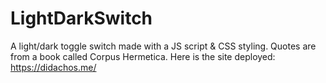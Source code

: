 # LightDarkSwitch
A light/dark toggle switch made with a JS script & CSS styling. Quotes are from a book called Corpus Hermetica.
Here is the site deployed: https://didachos.me/
